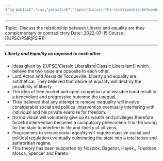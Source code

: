 ```yaml
---
{"dg-publish":true,"permalink":"/upsc/discuss-the-relationship-between-liberty-and-equality-are-they-complementary-or-contradictory/","dgHomeLink":true,"dgPassFrontmatter":false}
---
```


----
Topic:: Discuss the relationship between Liberty and equality are they complementary or contradictory
Date:: 2022-07-15
Course:: [[UPSC/PSIR|PSIR]] 

----
##### Liberty and Equality as opposed to each other
- Ideas given by [[UPSC/Classic Liberalism|Classic Liberalism]] which believe the two value are opposite to each other. 
- Lord Acton and Alexis de Tocqueville; Liberty and equality are antithetical. They believed that desire of equality will destroy the possibility of liberty. 
- The idea of free market and open competion and invisible hand result in a benevolent and progressive outcome tho unequal. 
- They believed that any attempt to remove inequality will involve considerable social and political intervention eventually interfering with individual and his private exercise for freedom. 
- No individual will voluntarily give up its wealth and privileges therefore forceful intervention becomes a compulsory phenomena. It is the wrong for the state to interfere in life and liberty of citizens. 
- Programmes to secure social equality will require massive social and political regulation eventually culminating the state into a totalitarian and authroritian regime. 
- This theory has been supported by Nozzick, Bagehot, Hayek,, Friedman, Mosca, Spencer and Pareto


